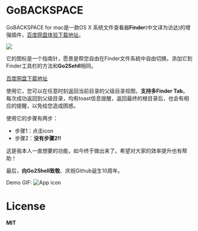 # GoBACKSPACE

GoBACKSPACE for mac是一款OS X 系统文件查看器**Finder**(中文译为访达)的增强插件，[百度网盘体验下载地址](https://pan.baidu.com/s/1EhGCUSVwVk1oXUCwbMfa5w)。

![](https://ws3.sinaimg.cn/large/006tKfTcly1fqfrpp97glj31kw0gigzs.jpg)

它的图标是一个指南针，愿景是帮您自由在Finder文件系統中自由切换。添加它到Finder工具栏的方法和**Go2Sehll**相同。

[百度网盘下载地址](https://pan.baidu.com/s/1EhGCUSVwVk1oXUCwbMfa5w)

使用它，您可以在任意时刻返回当前目录的父级目录视图，**支持多Finder Tab**。每次成功返回到父级目录，均有toast信息提醒，返回最终的根目录后，也会有相应的提醒，以免给您造成困惑。

使用它的步骤有两步：
+ 步骤1：点击icon
+ 步骤2：**没有步骤2!!**

这是我本人一直想要的功能，如今终于做出来了。希望对大家的效率提升也有帮助！

最后，**向Go2Shell致敬**、庆祝Github诞生10周年。

Demo GIF:
![App icon](https://ws4.sinaimg.cn/large/006tKfTcgy1fqfrmh1wgog315o0ngqv7.gif)

# License

**MIT**
